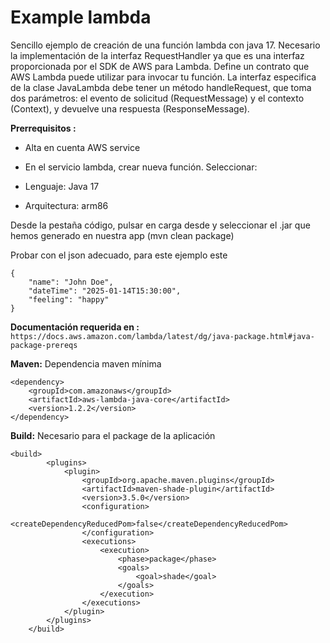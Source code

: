 
# Example lambda

Sencillo ejemplo de creación de una función lambda con java 17.
Necesario la implementación de la interfaz RequestHandler ya que es una interfaz proporcionada por el SDK de AWS para Lambda. Define un contrato que AWS Lambda puede utilizar para invocar tu función.
La interfaz especifica de la clase JavaLambda debe tener un método handleRequest, que toma dos parámetros: el evento de solicitud (RequestMessage) y el contexto (Context),
y devuelve una respuesta (ResponseMessage).


**Prerrequisitos :** 
- Alta en cuenta AWS service

- En el servicio lambda, crear nueva función. 
Seleccionar: 
- Lenguaje: Java 17
- Arquitectura: arm86

Desde la pestaña código, pulsar en carga desde y seleccionar el .jar que hemos generado en nuestra app (mvn clean package)

Probar con el json adecuado, para este ejemplo este
```
{
    "name": "John Doe",
    "dateTime": "2025-01-14T15:30:00",
    "feeling": "happy"
}
```

**Documentación requerida en :** ``https://docs.aws.amazon.com/lambda/latest/dg/java-package.html#java-package-prereqs``

**Maven:** Dependencia maven mínima
```
<dependency>
    <groupId>com.amazonaws</groupId>
    <artifactId>aws-lambda-java-core</artifactId>
    <version>1.2.2</version>
</dependency>
```

**Build:** Necesario para el package de la aplicación
```
<build>
        <plugins>
            <plugin>
                <groupId>org.apache.maven.plugins</groupId>
                <artifactId>maven-shade-plugin</artifactId>
                <version>3.5.0</version>
                <configuration>
                    <createDependencyReducedPom>false</createDependencyReducedPom>
                </configuration>
                <executions>
                    <execution>
                        <phase>package</phase>
                        <goals>
                            <goal>shade</goal>
                        </goals>
                    </execution>
                </executions>
            </plugin>
        </plugins>
    </build>
```


